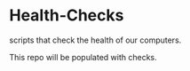# Health-Checks
scripts that check the health of our computers.

This repo will be populated with checks.
